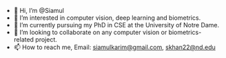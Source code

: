 - 👋 Hi, I’m @Siamul
- 👀 I’m interested in computer vision, deep learning and biometrics.
- 🌱 I’m currently pursuing my PhD in CSE at the University of Notre Dame.
- 💞️ I’m looking to collaborate on any computer vision or biometrics-related project.
- 📫 How to reach me, Email: siamulkarim@gmail.com, skhan22@nd.edu

<!---
Siamul/Siamul is a ✨ special ✨ repository because its `README.md` (this file) appears on your GitHub profile.
You can click the Preview link to take a look at your changes.
--->
